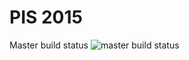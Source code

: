 # PIS 2015

Master build status 
		![master build status](https://api.travis-ci.org/bgarate/pis2015.svg?branch=master)